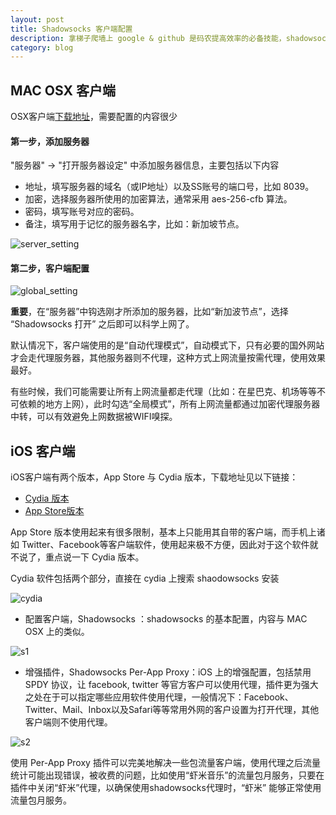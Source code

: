 ```yaml
---
layout: post
title: Shadowsocks 客户端配置
description: 拿梯子爬墙上 google & github 是码农提高效率的必备技能，shadowsock 是一个很好用的样子工具，但使用一定要低调。
category: blog
---
```



## MAC OSX 客户端

OSX客户端[下载地址][1]，需要配置的内容很少

#### 第一步，添加服务器

"服务器" -> "打开服务器设定" 中添加服务器信息，主要包括以下内容

*   地址，填写服务器的域名（或IP地址）以及SS账号的端口号，比如 8039。
*   加密，选择服务器所使用的加密算法，通常采用 aes-256-cfb 算法。
*   密码，填写账号对应的密码。
*   备注，填写用于记忆的服务器名字，比如：新加坡节点。

![server_setting][2]

#### 第二步，客户端配置

![global_setting][3]

**重要**，在“服务器”中钩选刚才所添加的服务器，比如“新加波节点”，选择 “Shadowsocks 打开” 之后即可以科学上网了。

默认情况下，客户端使用的是“自动代理模式”，自动模式下，只有必要的国外网站才会走代理服务器，其他服务器则不代理，这种方式上网流量按需代理，使用效果最好。

有些时候，我们可能需要让所有上网流量都走代理（比如：在星巴克、机场等等不可依赖的地方上网），此时勾选“全局模式”，所有上网流量都通过加密代理服务器中转，可以有效避免上网数据被WIFI嗅探。

## iOS 客户端

iOS客户端有两个版本，App Store 与 Cydia 版本，下载地址见以下链接：

*   [Cydia 版本][4]
*   [App Store版本][5]

App Store 版本使用起来有很多限制，基本上只能用其自带的客户端，而手机上诸如 Twitter、Facebook等客户端软件，使用起来极不方便，因此对于这个软件就不说了，重点说一下 Cydia 版本。

Cydia 软件包括两个部分，直接在 cydia 上搜索 shaodowsocks 安装

![cydia][6]

*   配置客户端，Shadowsocks ：shadowsocks 的基本配置，内容与 MAC OSX 上的类似。

![s1][7]

*   增强插件，Shadowsocks Per-App Proxy：iOS 上的增强配置，包括禁用 SPDY 协议，让 facebook, twitter 等官方客户可以使用代理，插件更为强大之处在于可以指定哪些应用软件使用代理，一般情况下：Facebook、Twitter、Mail、Inbox以及Safari等等常用外网的客户设置为打开代理，其他客户端则不使用代理。

![s2][8]

使用 Per-App Proxy 插件可以完美地解决一些包流量客户端，使用代理之后流量统计可能出现错误，被收费的问题，比如使用“虾米音乐”的流量包月服务，只要在插件中关闭“虾米”代理，以确保使用shadowsocks代理时，“虾米” 能够正常使用流量包月服务。

 [1]: https://github.com/shadowsocks/shadowsocks-windows/releases
 [2]: http://i3.tietuku.com/973e03a328592a09.png
 [3]: http://i3.tietuku.com/b554da459336de4e.png
 [4]: https://github.com/linusyang/MobileShadowSocks/releases
 [5]: https://itunes.apple.com/us/app/shadowsocks/id665729974?mt=8
 [6]: http://i3.tietuku.com/b53af86a3b5b347et.jpg
 [7]: http://i3.tietuku.com/805affd1c85bdcf3t.jpg
 [8]: http://i3.tietuku.com/9dd71b56b37b4c28t.jpg


